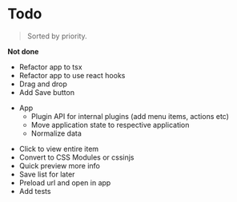 # Todo

> Sorted by priority.

__Not done__

- Refactor app to tsx
- Refactor app to use react hooks
- Drag and drop
- Add Save button
+ App
	- Plugin API for internal plugins (add menu items, actions etc)
	- Move application state to respective application
	- Normalize data
- Click to view entire item
- Convert to CSS Modules or cssinjs
- Quick preview more info
- Save list for later
- Preload url and open in app
- Add tests